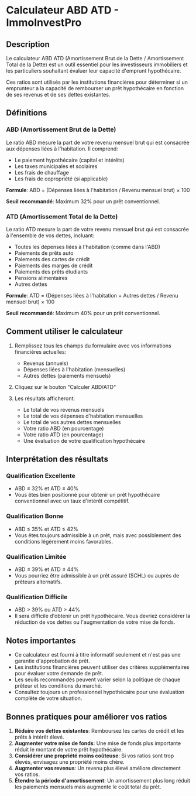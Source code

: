 # Calculateur ABD ATD - ImmoInvestPro

## Description

Le calculateur ABD ATD (Amortissement Brut de la Dette / Amortissement Total de la Dette) est un outil essentiel pour les investisseurs immobiliers et les particuliers souhaitant évaluer leur capacité d'emprunt hypothécaire.

Ces ratios sont utilisés par les institutions financières pour déterminer si un emprunteur a la capacité de rembourser un prêt hypothécaire en fonction de ses revenus et de ses dettes existantes.

## Définitions

### ABD (Amortissement Brut de la Dette)
Le ratio ABD mesure la part de votre revenu mensuel brut qui est consacrée aux dépenses liées à l'habitation. Il comprend:
- Le paiement hypothécaire (capital et intérêts)
- Les taxes municipales et scolaires
- Les frais de chauffage
- Les frais de copropriété (si applicable)

**Formule**: ABD = (Dépenses liées à l'habitation / Revenu mensuel brut) × 100

**Seuil recommandé**: Maximum 32% pour un prêt conventionnel.

### ATD (Amortissement Total de la Dette)
Le ratio ATD mesure la part de votre revenu mensuel brut qui est consacrée à l'ensemble de vos dettes, incluant:
- Toutes les dépenses liées à l'habitation (comme dans l'ABD)
- Paiements de prêts auto
- Paiements des cartes de crédit
- Paiements des marges de crédit
- Paiements des prêts étudiants
- Pensions alimentaires
- Autres dettes

**Formule**: ATD = (Dépenses liées à l'habitation + Autres dettes / Revenu mensuel brut) × 100

**Seuil recommandé**: Maximum 40% pour un prêt conventionnel.

## Comment utiliser le calculateur

1. Remplissez tous les champs du formulaire avec vos informations financières actuelles:
   - Revenus (annuels)
   - Dépenses liées à l'habitation (mensuelles)
   - Autres dettes (paiements mensuels)

2. Cliquez sur le bouton "Calculer ABD/ATD"

3. Les résultats afficheront:
   - Le total de vos revenus mensuels
   - Le total de vos dépenses d'habitation mensuelles
   - Le total de vos autres dettes mensuelles
   - Votre ratio ABD (en pourcentage)
   - Votre ratio ATD (en pourcentage)
   - Une évaluation de votre qualification hypothécaire

## Interprétation des résultats

### Qualification Excellente
- ABD ≤ 32% et ATD ≤ 40%
- Vous êtes bien positionné pour obtenir un prêt hypothécaire conventionnel avec un taux d'intérêt compétitif.

### Qualification Bonne
- ABD ≤ 35% et ATD ≤ 42%
- Vous êtes toujours admissible à un prêt, mais avec possiblement des conditions légèrement moins favorables.

### Qualification Limitée
- ABD ≤ 39% et ATD ≤ 44%
- Vous pourriez être admissible à un prêt assuré (SCHL) ou auprès de prêteurs alternatifs.

### Qualification Difficile
- ABD > 39% ou ATD > 44%
- Il sera difficile d'obtenir un prêt hypothécaire. Vous devriez considérer la réduction de vos dettes ou l'augmentation de votre mise de fonds.

## Notes importantes

- Ce calculateur est fourni à titre informatif seulement et n'est pas une garantie d'approbation de prêt.
- Les institutions financières peuvent utiliser des critères supplémentaires pour évaluer votre demande de prêt.
- Les seuils recommandés peuvent varier selon la politique de chaque prêteur et les conditions du marché.
- Consultez toujours un professionnel hypothécaire pour une évaluation complète de votre situation.

## Bonnes pratiques pour améliorer vos ratios

1. **Réduire vos dettes existantes**: Remboursez les cartes de crédit et les prêts à intérêt élevé.
2. **Augmenter votre mise de fonds**: Une mise de fonds plus importante réduit le montant de votre prêt hypothécaire.
3. **Considérer une propriété moins coûteuse**: Si vos ratios sont trop élevés, envisagez une propriété moins chère.
4. **Augmenter vos revenus**: Un revenu plus élevé améliore directement vos ratios.
5. **Étendre la période d'amortissement**: Un amortissement plus long réduit les paiements mensuels mais augmente le coût total du prêt.
